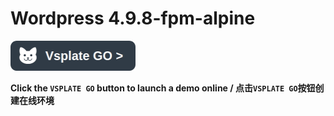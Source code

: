 # Wordpress 4.9.8-fpm-alpine

<a href="https://www.vsplate.com/?docker-compose=https://github.com/vsplate/dcenvs/wordpress/4.9.8-fpm-alpine"><img alt="VSPLATE GO" src="https://raw.githubusercontent.com/vsplate/images/master/vsgo_btn.png" width="200px"></a>

**Click the `VSPLATE GO` button to launch a demo online / 点击`VSPLATE GO`按钮创建在线环境**